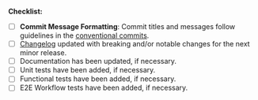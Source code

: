 <!-- Thank you for contributing to InstructLab! -->

<!-- STEPS TO FOLLOW:
  1. Add a description of the changes (frequently the same as the commit description)
  2. Enter the issue number next to "Resolves #" below (if there is no tracking issue resolved, **remove that section**)
  3. Follow the steps in the checklist below, starting with the **Commit Message Formatting**.
-->

<!-- Uncomment this section with the issue number if an issue is being resolved
**Issue resolved by this Pull Request:**
Resolves #
--->

**Checklist:**

- [ ] **Commit Message Formatting**: Commit titles and messages follow guidelines in the
  [conventional commits](https://www.conventionalcommits.org/en/v1.0.0/#summary).
- [ ] [Changelog](https://github.com/instructlab/instructlab/blob/main/CHANGELOG.md) updated with breaking and/or notable changes for the next minor release.
- [ ] Documentation has been updated, if necessary.
- [ ] Unit tests have been added, if necessary.
- [ ] Functional tests have been added, if necessary.
- [ ] E2E Workflow tests have been added, if necessary.
